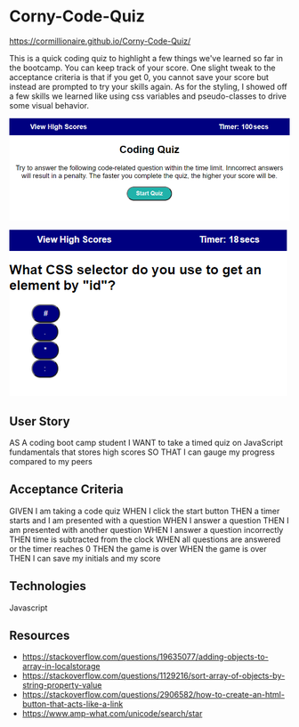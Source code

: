 # Corny-Code-Quiz
https://cormillionaire.github.io/Corny-Code-Quiz/

This is a quick coding quiz to highlight a few things we've learned so far in the bootcamp. You can keep track of your score. 
One slight tweak to the acceptance criteria is that if you get 0, you cannot save your score but instead are prompted to try your skills again. 
As for the styling, I showed off a few skills we learned like using css variables and pseudo-classes to drive some visual behavior.

![alt text](./images/coding%20quiz.PNG)

![alt text](./images/code-quiz-question.PNG)

## User Story
AS A coding boot camp student
I WANT to take a timed quiz on JavaScript fundamentals that stores high scores
SO THAT I can gauge my progress compared to my peers


## Acceptance Criteria
GIVEN I am taking a code quiz
WHEN I click the start button
THEN a timer starts and I am presented with a question
WHEN I answer a question
THEN I am presented with another question
WHEN I answer a question incorrectly
THEN time is subtracted from the clock
WHEN all questions are answered or the timer reaches 0
THEN the game is over
WHEN the game is over
THEN I can save my initials and my score

## Technologies
Javascript

## Resources
* https://stackoverflow.com/questions/19635077/adding-objects-to-array-in-localstorage
* https://stackoverflow.com/questions/1129216/sort-array-of-objects-by-string-property-value
* https://stackoverflow.com/questions/2906582/how-to-create-an-html-button-that-acts-like-a-link
* https://www.amp-what.com/unicode/search/star
